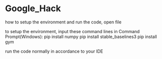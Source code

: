 # Google_Hack
how to setup the environment and run the code, open file


to setup the environment, input these command lines in Command Prompt(Windows):
pip install numpy
pip install stable_baselines3
pip install gym

run the code normally in accordance to your IDE
